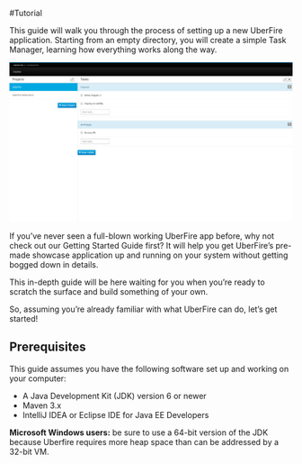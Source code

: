 #Tutorial

This guide will walk you through the process of setting up a new UberFire application. Starting from an empty directory, you will create a simple Task Manager, learning how everything works along the way.

![UF tasks](ufTasksFinal.png)

If you’ve never seen a full-blown working UberFire app before, why not check out our Getting Started Guide first? It will help you get UberFire’s pre-made showcase application up and running on your system without getting bogged down in details.

This in-depth guide will be here waiting for you when you’re ready to scratch the surface and build something of your own.

So, assuming you’re already familiar with what UberFire can do, let’s get started!

## Prerequisites
This guide assumes you have the following software set up and working on your computer:
* A Java Development Kit (JDK) version 6 or newer
* Maven 3.x
* IntelliJ IDEA or Eclipse IDE for Java EE Developers

**Microsoft Windows users:** be sure to use a 64-bit version of the JDK because Uberfire requires more heap space than can be addressed by a 32-bit VM.

